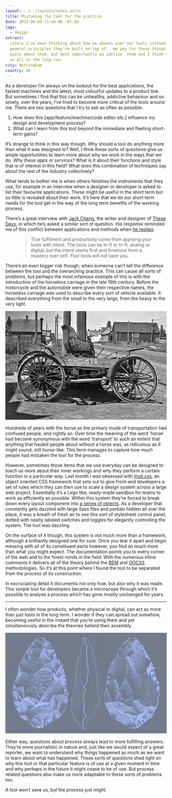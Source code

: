 ```yaml
---
layout: ../../layouts/notes.astro
title: Mistaking the tool for the practice
date: 2013-06-05 11:40:00 -07:00
tags:
  - design
extract:
  Lately I’ve been thinking about how we obsess over our tools instead of the
  general principles they’re built on top of.  We pay for these things, we retweet
  posts about them, but most importantly we idolise  them and I think this might hurt
  us all in the long run.
city: Nottingham
country: UK
---
```


As a developer I’m always on the lookout for the best applications, the fastest machines and the latest, most colourful updates to a product line. But sometimes I find that this can be unhealthy, addictive behaviour and so slowly, over the years, I’ve tried to become more critical of the tools around me. There are two questions that I try to ask as often as possible.

1. How does this [app/feature/machine/code editor etc.] influence my design and development process?
2. What can I learn from this tool beyond the immediate and fleeting short-term gains?

It’s strange to think in this way though. Why should a tool do anything more than what it was designed to? Well, I think these sorts of questions give us ample opportunities to learn more about why we work in the ways that we do. _Why these apps or services?_ What is it about their functions and style that is of interest in this field? What does this combination of techniques say about the rest of the industry collectively?

What tends to bother me is when others fetishise the instruments that they use, for example in an interview when a designer or developer is asked to list their favourite applications. These might be useful in the short term but so little is revealed about their work. It’s here that we let our short term needs for the tool get in the way of the long term benefits of the working process.

There’s a great interview with [Jack Cheng](http://www.jackcheng.com), the writer and designer of [These Days](jackcheng.com/these-days), in which he’s asked a similar sort of question. His response reminded me of this conflict between applications and methods when [he replies](http://www.oneskinnyj.com/2011/09/pendulums-tea-and-jack-cheng/):

<figure><blockquote><p>True fulfilment and productivity come from applying your tools with intent. The tools can be lo-fi or hi-fi, analog or digital, but the intent stems first and foremost from a mastery over self. Your tools will not save you.</p></blockquote></figure>

There’s an even bigger risk though; when someone can’t tell the difference between the tool and the overarching practice. This can cause all sorts of problems, but perhaps the most infamous example of this is with the introduction of the horseless carriage in the late 19th century. Before the motorcycle and the automobile were given their respective names, the horseless carriage was used to describe every sort of vehicle available. It described everything from the small to the very large, from the heavy to the very light.

![horseless-carriage](/images/horseless-carriage.jpg)

Hundreds of years with the horse as the primary mode of transportation had confused people, and rightly so. Over time the meaning of the word ‘horse’ had become synonymous with the word ‘transport’ to such an extent that anything that hauled people about without a horse was, as ridiculous as it might sound, still horse-like. This term manages to capture how much people had mistaken the tool for the process.

However, sometimes those items that we use everyday can be designed to teach us more about their inner workings and why they perform a certain function in a particular way. Last month I was obsessed with [Inuit.css](http://inuitcss.com/), an object oriented CSS framework that sets out to give front-end developers a set of rules which they can then use to scale a design system across a large web project. Essentially it’s a Lego like, ready-made sandbox for teams to work as efficiently as possible. Within this system they’re forced to break down every layout component into [a series of objects](http://www.stubbornella.org/content/2010/06/25/the-media-object-saves-hundreds-of-lines-of-code/). As a developer that constantly gets dazzled with large Sass files and partials hidden all over the place, it was a breath of fresh air to see this sort of stylesheet control panel, dotted with neatly labeled switches and toggles for elegantly controlling the system. The tool was dazzling.

On the surface of it though, this system is not much more than a framework, although a brilliantly designed one for sure. Once you tear it apart and begin messing with all of its constituent parts however, you find so much more than what you might expect. The documentation points you to every corner of the web and to the finest minds in the field. With the numerous inline comments it delivers all of the theory behind the [BEM](http://bem.info/method/) and [OOCSS](http://coding.smashingmagazine.com/2011/12/12/an-introduction-to-object-oriented-css-oocss/) methodologies. So it’s at this point where I found the tool to be separated from the process of its construction.

In excruciating detail it documents not only how, but also why it was made. This simple tool for developers became a microscope through which it’s possible to analyse a process which has gone mostly unchanged for years.

---

I often wonder how products, whether physical or digital, can act as more than just tools in the long term. I wonder if they can spread out somehow, becoming useful in the instant that you’re using them and yet simultaneously describe the theories behind their assembly.

![axe](/images/axe.png)

Either way, questions about process always lead to more fulfilling answers. They’re more journalistic in nature and, just like we would expect of a great reporter, we want to understand why things happened as much as we want to learn about what has happened. These sorts of questions shed light on why this tool or that particular feature is of use at a given moment in time and why perhaps in the future it might cease to be of use. But process related questions also make us more adaptable to these sorts of problems too.

A tool won’t save us, but the process just might.
